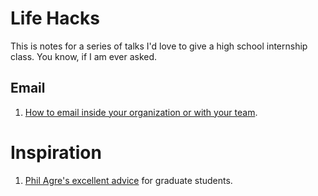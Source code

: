 # Life Hacks

This is notes for a series of talks I'd love to give a high school internship class. You know, if I am ever asked.

## Email

1. [How to email inside your organization or with your team](how-to-email.md).

# Inspiration

1. [Phil Agre's excellent advice](https://pages.gseis.ucla.edu/faculty/agre/) for graduate students.
